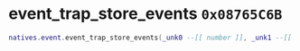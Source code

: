 # event_trap_store_events `0x08765C6B`

```lua
natives.event.event_trap_store_events(_unk0 --[[ number ]], _unk1 --[[ number ]])
```